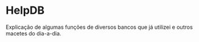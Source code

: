 # HelpDB
Explicação de algumas funções de diversos bancos que já utilizei e outros macetes do dia-a-dia.
